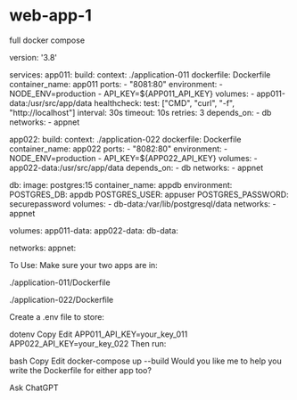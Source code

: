 # web-app-1

full docker compose 



version: '3.8'

services:
  app011:
    build:
      context: ./application-011
      dockerfile: Dockerfile
    container_name: app011
    ports:
      - "8081:80"
    environment:
      - NODE_ENV=production
      - API_KEY=${APP011_API_KEY}
    volumes:
      - app011-data:/usr/src/app/data
    healthcheck:
      test: ["CMD", "curl", "-f", "http://localhost"]
      interval: 30s
      timeout: 10s
      retries: 3
    depends_on:
      - db
    networks:
      - appnet

  app022:
    build:
      context: ./application-022
      dockerfile: Dockerfile
    container_name: app022
    ports:
      - "8082:80"
    environment:
      - NODE_ENV=production
      - API_KEY=${APP022_API_KEY}
    volumes:
      - app022-data:/usr/src/app/data
    depends_on:
      - db
    networks:
      - appnet

  db:
    image: postgres:15
    container_name: appdb
    environment:
      POSTGRES_DB: appdb
      POSTGRES_USER: appuser
      POSTGRES_PASSWORD: securepassword
    volumes:
      - db-data:/var/lib/postgresql/data
    networks:
      - appnet

volumes:
  app011-data:
  app022-data:
  db-data:

networks:
  appnet:







To Use:
Make sure your two apps are in:

./application-011/Dockerfile

./application-022/Dockerfile

Create a .env file to store:

dotenv
Copy
Edit
APP011_API_KEY=your_key_011
APP022_API_KEY=your_key_022
Then run:

bash
Copy
Edit
docker-compose up --build
Would you like me to help you write the Dockerfile for either app too?









Ask ChatGPT

